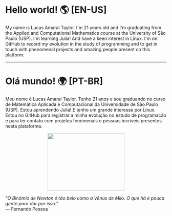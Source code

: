 # Hello world! 🌎 [EN-US]

My name is Lucas Amaral Taylor. I'm 21 years old and I'm graduating from the Applied and Computational Mathematics course at the University of São Paulo (USP). I'm learning Julia! And have a keen interest in Linux. I'm on GitHub to record my evolution in the study of programming and to get in touch with phenomenal projects and amazing people present on this platform.

---

# Olá mundo! 🌍 [PT-BR]

Meu nome é Lucas Amaral Taylor. Tenho 21 anos e sou graduando no curso de Matemática Aplicada e Computacional da Universidade de São Paulo (USP). Estou aprendendo Julia! E tenho um grande interesse por Linux. Estou no GitHub para registrar a minha evolução no estudo de programação e para ter contato com projetos fenomenais e pessoas incríveis presentes nesta plataforma.

<p align="center">
  <img src="https://media4.giphy.com/media/pO4UHglOY2vII/giphy.gif?cid=ecf05e479o0l8n09zeoqjx3zqloxh65hoo7yfozejgzqniyg&rid=giphy.gif&ct=g" width="240" height="180">
</p>

*"O Binômio de Newton é tão belo como a Vênus de Milo. O que há é pouca gente para dar por isso."*  
— Fernando Pessoa
